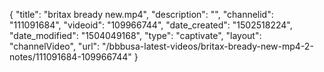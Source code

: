 {
    "title": "britax bready new.mp4",
    "description": "",
    "channelid": "111091684",
    "videoid": "109966744",
    "date_created": "1502518224",
    "date_modified": "1504049168",
    "type": "captivate",
    "layout": "channelVideo",
    "url": "\/bbbusa-latest-videos\/britax-bready-new-mp4-2-notes\/111091684-109966744"
}